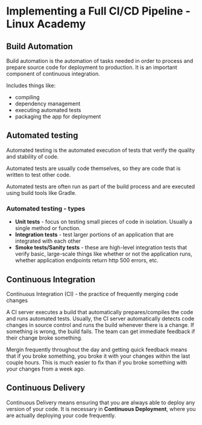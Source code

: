 # Implementing a Full CI/CD Pipeline - Linux Academy
## Build Automation
Build automation is the automation of tasks needed in order to process and prepare source code for deployment to production. It is an important component of continuous integration.

Includes things like:

- compiling
- dependency management
- executing automated tests
- packaging the app for deployment

## Automated testing
Automated testing is the automated execution of tests that verify the quality and stability of code.

Automated tests are usually code themselves, so they are code that is written to test other code.

Automated tests are often run as part of the build process and are executed using build tools like Gradle.

### Automated testing - types
- **Unit tests** - focus on testing small pieces of code in isolation. Usually a single method or function.
- **Integration tests** - test larger portions of an application that are integrated with each other
- **Smoke tests/Sanity tests** - these are high-level integration tests that verify basic, large-scale things like whether or not the application runs, whether application endpoints return http 500 errors, etc.

## Continuous Integration
Continuous Integration (CI) - the practice of frequently merging code changes

A CI server executes a build that automatically prepares/compiles the code and runs automated tests.
Usually, the CI server automatically detects code changes in source control and runs the build whenever there is a change.
If something is wrong, the build fails. The team can get immediate feedback if their change broke something.

Mergin frequently throughout the day and getting quick feedback means that if you broke something, you broke it with your changes within the last couple hours. This is much easier to fix than if you broke something with your changes from a week ago.

## Continuous Delivery
Continuous Delivery means ensuring that you are always able to deploy any version of your code. 
It is necessary in **Continuous Deployment**, where you are actually deploying your code frequently.